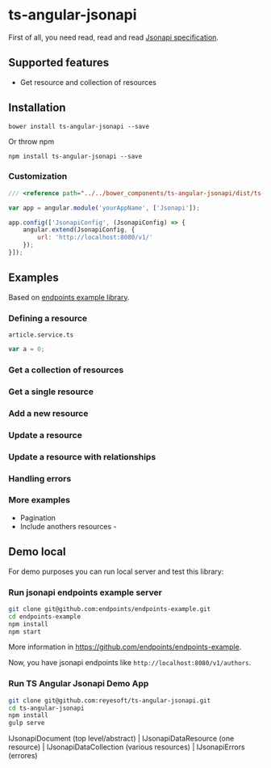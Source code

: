 # ts-angular-jsonapi

First of all, you need read, read and read [Jsonapi specification](http://jsonapi.org/).

## Supported features

- Get resource and collection of resources

## Installation

```
bower install ts-angular-jsonapi --save
```

Or throw npm

```
npm install ts-angular-jsonapi --save
```

### Customization

```javascript
/// <reference path="../../bower_components/ts-angular-jsonapi/dist/ts-angular-jsonapi.d.ts"/>

var app = angular.module('yourAppName', ['Jsonapi']);

app.config(['JsonapiConfig', (JsonapiConfig) => {
    angular.extend(JsonapiConfig, {
        url: 'http://localhost:8080/v1/'
    });
}]);
```

## Examples

Based on [endpoints example library](https://github.com/endpoints/endpoints-example/).

### Defining a resource

`article.service.ts`

```javascript
var a = 0;
```

### Get a collection of resources

### Get a single resource

### Add a new resource

### Update a resource

### Update a resource with relationships

### Handling errors

### More examples

- Pagination
- Include anothers resources -

## Demo local

For demo purposes you can run local server and test this library:

### Run jsonapi endpoints example server

```bash
git clone git@github.com:endpoints/endpoints-example.git
cd endpoints-example
npm install
npm start
```

More information in <https://github.com/endpoints/endpoints-example>.

Now, you have jsonapi endpoints like `http://localhost:8080/v1/authors`.

### Run TS Angular Jsonapi Demo App

```bash
git clone git@github.com:reyesoft/ts-angular-jsonapi.git
cd ts-angular-jsonapi
npm install
gulp serve
```

IJsonapiDocument (top level/abstract) | IJsonapiDataResource (one resource) | IJsonapiDataCollection (various resources) | IJsonapiErrors (errores)
